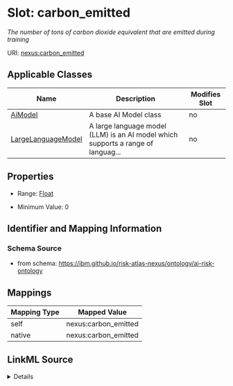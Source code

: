 

# Slot: carbon_emitted


_The number of tons of carbon dioxide equivalent that are emitted during training_





URI: [nexus:carbon_emitted](https://ibm.github.io/risk-atlas-nexus/ontology/carbon_emitted)



<!-- no inheritance hierarchy -->





## Applicable Classes

| Name | Description | Modifies Slot |
| --- | --- | --- |
| [AiModel](AiModel.md) | A base AI Model class |  no  |
| [LargeLanguageModel](LargeLanguageModel.md) | A large language model (LLM) is an AI model which supports a range of languag... |  no  |







## Properties

* Range: [Float](Float.md)

* Minimum Value: 0





## Identifier and Mapping Information







### Schema Source


* from schema: https://ibm.github.io/risk-atlas-nexus/ontology/ai-risk-ontology




## Mappings

| Mapping Type | Mapped Value |
| ---  | ---  |
| self | nexus:carbon_emitted |
| native | nexus:carbon_emitted |




## LinkML Source

<details>
```yaml
name: carbon_emitted
description: The number of tons of carbon dioxide equivalent that are emitted during
  training
from_schema: https://ibm.github.io/risk-atlas-nexus/ontology/ai-risk-ontology
rank: 1000
alias: carbon_emitted
domain_of:
- AiModel
range: float
minimum_value: 0
unit:
  symbol: t CO2-eq
  descriptive_name: tons of CO2 equivalent

```
</details>
